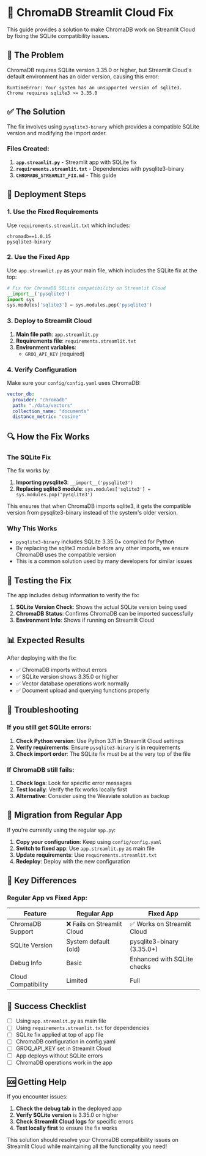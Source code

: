 # 🔧 ChromaDB Streamlit Cloud Fix

This guide provides a solution to make ChromaDB work on Streamlit Cloud by fixing the SQLite compatibility issues.

## 🎯 The Problem

ChromaDB requires SQLite version 3.35.0 or higher, but Streamlit Cloud's default environment has an older version, causing this error:

```
RuntimeError: Your system has an unsupported version of sqlite3. Chroma requires sqlite3 >= 3.35.0
```

## ✅ The Solution

The fix involves using `pysqlite3-binary` which provides a compatible SQLite version and modifying the import order.

### **Files Created:**

1. **`app.streamlit.py`** - Streamlit app with SQLite fix
2. **`requirements.streamlit.txt`** - Dependencies with pysqlite3-binary
3. **`CHROMADB_STREAMLIT_FIX.md`** - This guide

## 🚀 Deployment Steps

### **1. Use the Fixed Requirements**

Use `requirements.streamlit.txt` which includes:
```
chromadb==1.0.15
pysqlite3-binary
```

### **2. Use the Fixed App**

Use `app.streamlit.py` as your main file, which includes the SQLite fix at the top:

```python
# Fix for ChromaDB SQLite compatibility on Streamlit Cloud
__import__('pysqlite3')
import sys
sys.modules['sqlite3'] = sys.modules.pop('pysqlite3')
```

### **3. Deploy to Streamlit Cloud**

1. **Main file path**: `app.streamlit.py`
2. **Requirements file**: `requirements.streamlit.txt`
3. **Environment variables**:
   - `GROQ_API_KEY` (required)

### **4. Verify Configuration**

Make sure your `config/config.yaml` uses ChromaDB:

```yaml
vector_db:
  provider: "chromadb"
  path: "./data/vectors"
  collection_name: "documents"
  distance_metric: "cosine"
```

## 🔍 How the Fix Works

### **The SQLite Fix**

The fix works by:

1. **Importing pysqlite3**: `__import__('pysqlite3')`
2. **Replacing sqlite3 module**: `sys.modules['sqlite3'] = sys.modules.pop('pysqlite3')`

This ensures that when ChromaDB imports sqlite3, it gets the compatible version from pysqlite3-binary instead of the system's older version.

### **Why This Works**

- `pysqlite3-binary` includes SQLite 3.35.0+ compiled for Python
- By replacing the sqlite3 module before any other imports, we ensure ChromaDB uses the compatible version
- This is a common solution used by many developers for similar issues

## 🧪 Testing the Fix

The app includes debug information to verify the fix:

1. **SQLite Version Check**: Shows the actual SQLite version being used
2. **ChromaDB Status**: Confirms ChromaDB can be imported successfully
3. **Environment Info**: Shows if running on Streamlit Cloud

## 📊 Expected Results

After deploying with the fix:

- ✅ ChromaDB imports without errors
- ✅ SQLite version shows 3.35.0 or higher
- ✅ Vector database operations work normally
- ✅ Document upload and querying functions properly

## 🐛 Troubleshooting

### **If you still get SQLite errors:**

1. **Check Python version**: Use Python 3.11 in Streamlit Cloud settings
2. **Verify requirements**: Ensure `pysqlite3-binary` is in requirements
3. **Check import order**: The SQLite fix must be at the very top of the file

### **If ChromaDB still fails:**

1. **Check logs**: Look for specific error messages
2. **Test locally**: Verify the fix works locally first
3. **Alternative**: Consider using the Weaviate solution as backup

## 🔄 Migration from Regular App

If you're currently using the regular `app.py`:

1. **Copy your configuration**: Keep using `config/config.yaml`
2. **Switch to fixed app**: Use `app.streamlit.py` as main file
3. **Update requirements**: Use `requirements.streamlit.txt`
4. **Redeploy**: Deploy with the new configuration

## 📝 Key Differences

### **Regular App vs Fixed App:**

| Feature | Regular App | Fixed App |
|---------|-------------|-----------|
| ChromaDB Support | ❌ Fails on Streamlit Cloud | ✅ Works on Streamlit Cloud |
| SQLite Version | System default (old) | pysqlite3-binary (3.35.0+) |
| Debug Info | Basic | Enhanced with SQLite checks |
| Cloud Compatibility | Limited | Full |

## 🎉 Success Checklist

- [ ] Using `app.streamlit.py` as main file
- [ ] Using `requirements.streamlit.txt` for dependencies
- [ ] SQLite fix applied at top of app file
- [ ] ChromaDB configuration in config.yaml
- [ ] GROQ_API_KEY set in Streamlit Cloud
- [ ] App deploys without SQLite errors
- [ ] ChromaDB operations work in the app

## 🆘 Getting Help

If you encounter issues:

1. **Check the debug tab** in the deployed app
2. **Verify SQLite version** is 3.35.0 or higher
3. **Check Streamlit Cloud logs** for specific errors
4. **Test locally first** to ensure the fix works

This solution should resolve your ChromaDB compatibility issues on Streamlit Cloud while maintaining all the functionality you need!

